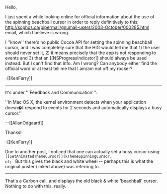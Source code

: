 Hello,

I just spent a while looking online for official information about the use of the spinning beachball cursor in order to reply definitively to this: http://sophos.ca/pipermail/gnumail-users/2003-October/000285.html email, which I believe is wrong.

I ''know'' there's no public Cocoa API for setting the spinning beachball cursor, and I was completely sure that the HIG would tell me that 1) the user should never set it, 2) it means precisely that the app is not responding to events and 3) that an [[NSProgressIndicator]] should always be used instead.  But I can't find that info.  Am I wrong?  Can anybody either find the official word or at least tell me that I am/am not off my rocker?

-[[KenFerry]]

----

It's under '''Feedback and Communication''':

''In Mac OS X, the kernel environment detects when your application doesn�t respond to events for 2 seconds and automatically displays a busy cursor.''

--[[AllanOdgaard]]

Thanks!

-[[KenFerry]]

Due to another post, I noticed that one can actually set a busy cursor using:
<code>
   [[SetAnimatedThemeCursor]](kThemeSpinningCursor, n);
</code>
But this gives the black and white wheel -- perhaps this is what the original poster (linked above) was referring to.

----

That's a Carbon call, and displays the old black & white 'beachball' cursor. Nothing to do with this, really.
